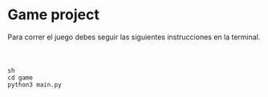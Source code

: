 # Game project

Para correr el juego debes seguir las siguientes instrucciones en la terminal.


```
sh
cd game
python3 main.py

```